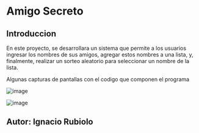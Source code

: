 <h1>Amigo Secreto</h1>



<h2>Introduccion</h2>

<P>En este proyecto, se desarrollara un sistema que permite a los usuarios ingresar los nombres de sus amigos, agregar estos nombres a una lista, y, finalmente, realizar un sorteo aleatorio para seleccionar un nombre de la lista.</P>

<p> Algunas capturas de pantallas con el codigo que componen el programa</p>

![image](https://github.com/user-attachments/assets/273f9cf8-3b57-4a21-bd56-5393e57f3455)

![image](https://github.com/user-attachments/assets/fa94a579-5907-49a0-b59c-f27ae4fe67e3)







  
<h2>Autor: Ignacio Rubiolo</h2>
